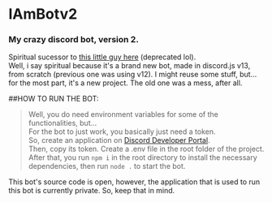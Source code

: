 # IAmBotv2


### My crazy discord bot, version 2.


Spiritual sucessor to [this little guy here](https://github.com/MRSS02/IamBot) (deprecated lol). 
<br />
Well, i say spiritual because it's a brand new bot, made in discord.js v13, from scratch (previous one was using v12).
I might reuse some stuff, but... for the most part, it's a new project. The old one was a mess, after all.

##HOW TO RUN THE BOT:

> Well, you do need environment variables for some of the functionalities, but... 
<br />For the bot to just work, you basically just need a token. 
<br />So, create an application on [Discord Developer Portal](https://discord.com/developers/applications). 
<br />Then, copy its token. Create a .env file in the root folder of the project. 
<br />After that, you run `npm i` in the root directory to install the necessary dependencies, then run `node .` to start the bot. 

This bot's source code is open, however, the application that is used to run this bot is currently private. So, keep that in mind.

